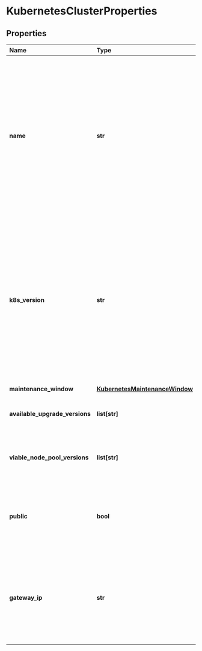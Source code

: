 # KubernetesClusterProperties

## Properties

| Name | Type | Description | Notes |
| :--- | :--- | :--- | :--- |
| **name** | **str** | A Kubernetes Cluster Name. Valid Kubernetes Cluster name must be 63 characters or less and must be empty or begin and end with an alphanumeric character \(\[a-z0-9A-Z\]\) with dashes \(-\), underscores \(\_\), dots \(.\), and alphanumerics between. |  |
| **k8s\_version** | **str** | The kubernetes version in which a cluster is running. This imposes restrictions on what kubernetes versions can be run in a cluster's nodepools. Additionally, not all kubernetes versions are viable upgrade targets for all prior versions. | \[optional\] |
| **maintenance\_window** | [**KubernetesMaintenanceWindow**](kubernetesmaintenancewindow.md) |  | \[optional\] |
| **available\_upgrade\_versions** | **list\[str\]** | List of available versions for upgrading the cluster | \[optional\] |
| **viable\_node\_pool\_versions** | **list\[str\]** | List of versions that may be used for node pools under this cluster | \[optional\] |
| **public** | **bool** | The indicator if the cluster is public or private. Be aware that setting it to false is currently in beta phase. | \[optional\] \[default to True\] |
| **gateway\_ip** | **str** | The IP address of the gateway used by the cluster. This is mandatory when \`public\` is set to \`false\` and should not be provided otherwise. | \[optional\] |

